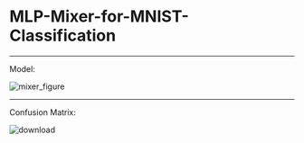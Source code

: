 # MLP-Mixer-for-MNIST-Classification

---

Model: 

![mixer_figure](https://github.com/user-attachments/assets/e6317bd2-7411-45d5-9688-701093894c7f)




---


Confusion Matrix: 

![download](https://github.com/user-attachments/assets/0293c003-3f3e-4bfd-86dd-bfca84502428)
